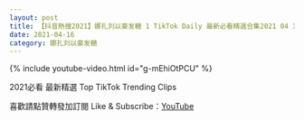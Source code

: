 ```yaml
---
layout: post
title: 【抖音熱搜2021】娜扎刘以豪发糖 1 TikTok Daily 最新必看精選合集2021 04 16
date: 2021-04-16
category: 娜扎刘以豪发糖
---
```


{% include youtube-video.html id="g-mEhiOtPCU" %}

2021必看 最新精選 Top TikTok Trending Clips

喜歡請點贊轉發加訂閱 Like & Subscribe：[YouTube](https://www.youtube.com/channel/UCAoR7VcanIPd04uEq_GIylA/videos)

